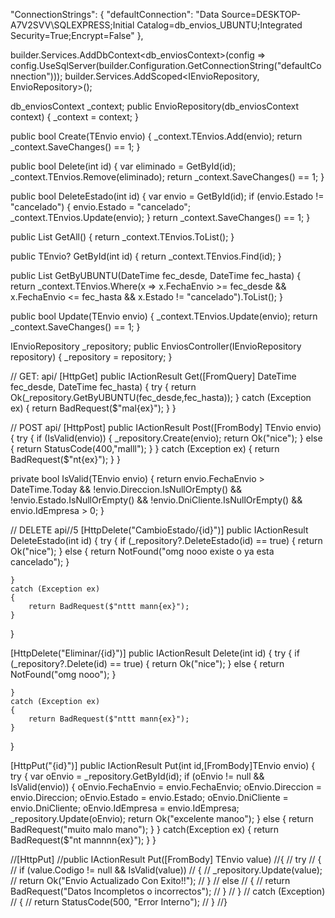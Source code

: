 "ConnectionStrings": {
  "defaultConnection": "Data Source=DESKTOP-A7V2SVV\\SQLEXPRESS;Initial Catalog=db_envios_UBUNTU;Integrated Security=True;Encrypt=False"
},

builder.Services.AddDbContext<db_enviosContext>(config => config.UseSqlServer(builder.Configuration.GetConnectionString("defaultConnection")));
builder.Services.AddScoped<IEnvioRepository, EnvioRepository>();


db_enviosContext _context;
public EnvioRepository(db_enviosContext context)
{
    _context = context;
}

public bool Create(TEnvio envio)
{
    _context.TEnvios.Add(envio);
    return _context.SaveChanges() == 1;
}

public bool Delete(int id)
{
    var eliminado = GetById(id);
    _context.TEnvios.Remove(eliminado);
    return _context.SaveChanges() == 1;
}

public bool DeleteEstado(int id)
{
    var envio = GetById(id);
    if (envio.Estado != "cancelado")
    {
        envio.Estado = "cancelado";
        _context.TEnvios.Update(envio);
    }
    return _context.SaveChanges() == 1;
}

public List<TEnvio> GetAll()
{
    return _context.TEnvios.ToList();
}

public TEnvio? GetById(int id)
{
    return _context.TEnvios.Find(id);
}

public List<TEnvio> GetByUBUNTU(DateTime fec_desde, DateTime fec_hasta)
{
    return _context.TEnvios.Where(x => x.FechaEnvio >= fec_desde && x.FechaEnvio <= fec_hasta && x.Estado != "cancelado").ToList();
}

public bool Update(TEnvio envio)
{
    _context.TEnvios.Update(envio);
    return _context.SaveChanges() == 1;
}




IEnvioRepository _repository;
public EnviosController(IEnvioRepository repository)
{
    _repository = repository;
}

// GET: api/<EnviosController>
[HttpGet]
public IActionResult Get([FromQuery] DateTime fec_desde, DateTime fec_hasta)
{
    try
    {
        return Ok(_repository.GetByUBUNTU(fec_desde,fec_hasta));
    }
    catch (Exception ex)
    {
        return BadRequest($"mal{ex}");
    }
}

// POST api/<EnviosController>
[HttpPost]
public IActionResult Post([FromBody] TEnvio envio)
{
    try
    {
        if (IsValid(envio))
        {
            _repository.Create(envio);
            return Ok("nice");
        }
        else
        {
            return StatusCode(400,"malll");
        }
    }
    catch (Exception ex)
    {
        return BadRequest($"nt{ex}");
    }
}

private bool IsValid(TEnvio envio)
{
    return envio.FechaEnvio > DateTime.Today
        && !envio.Direccion.IsNullOrEmpty()
        && !envio.Estado.IsNullOrEmpty()
        && !envio.DniCliente.IsNullOrEmpty()
        && envio.IdEmpresa > 0;
}

// DELETE api/<EnviosController>/5
[HttpDelete("CambioEstado/{id}")]
public IActionResult DeleteEstado(int id)
{
    try
    {
        if (_repository?.DeleteEstado(id) == true)
        {
            return Ok("nice");
        }
        else
        {
            return NotFound("omg nooo existe o ya esta cancelado");
        }

    }
    catch (Exception ex)
    {
        return BadRequest($"nttt mann{ex}");
    }
}

[HttpDelete("Eliminar/{id}")]
public IActionResult Delete(int id)
{
    try
    {
        if (_repository?.Delete(id) == true)
        {
            return Ok("nice");
        }
        else
        {
            return NotFound("omg nooo");
        }

    }
    catch (Exception ex)
    {
        return BadRequest($"nttt mann{ex}");
    }
}

[HttpPut("{id}")]
public IActionResult Put(int id,[FromBody]TEnvio envio)
{
    try
    {
        var oEnvio = _repository.GetById(id);
        if (oEnvio != null && IsValid(envio))
        {
            oEnvio.FechaEnvio = envio.FechaEnvio;
            oEnvio.Direccion = envio.Direccion;
            oEnvio.Estado = envio.Estado;
            oEnvio.DniCliente = envio.DniCliente;
            oEnvio.IdEmpresa = envio.IdEmpresa;
            _repository.Update(oEnvio);
            return Ok("excelente manoo");
        }
        else
        {
            return BadRequest("muito malo mano");
        }
    }
    catch(Exception ex)
    {
        return BadRequest($"nt mannnn{ex}");
    }
}

//[HttpPut]
//public IActionResult Put([FromBody] TEnvio value)
//{
//    try
//    {
//        if (value.Codigo != null && IsValid(value))
//        {
//            _repository.Update(value);
//            return Ok("Envio Actualizado Con Exito!!");
//        }
//        else
//        {
//            return BadRequest("Datos Incompletos o incorrectos");
//        }
//    }
//    catch (Exception)
//    {
//        return StatusCode(500, "Error Interno");
//    }
//}
